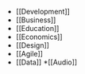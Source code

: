 * [[Development]]
* [[Business]]
* [[Education]]
* [[Economics]]
* [[Design]]
* [[Agile]]
* [[Data]]
*[[Audio]]
